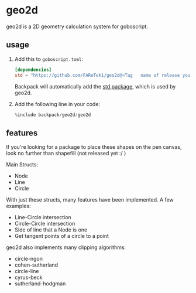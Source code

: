 # geo2d
geo2d is a 2D geometry calculation system for goboscript. 

## usage
1. Add this to `goboscript.toml`:
    ```toml
    [dependencies]
    std = "https://github.com/FAReTek1/geo2d@<Tag   name of release you want to use>"
    ```
    Backpack will automatically add the [std package](https://github.com/FAReTek1/std), which is used by geo2d.

2. Add the following line in your code:
    ```rs
    %include backpack/geo2d/geo2d
    ```

## features

If you're looking for a package to place these shapes on the pen canvas, look no further than shapefill (not released yet :/ )

Main Structs:
- Node
- Line
- Circle

With just these structs, many features have been implemented. A few examples:
- Line-Circle intersection
- Circle-Circle intersection
- Side of line that a Node is one
- Get tangent points of a circle to a point

geo2d also implements many clipping algorithms:
- circle-ngon
- cohen-sutherland
- circle-line
- cyrus-beck
- sutherland-hodgman
